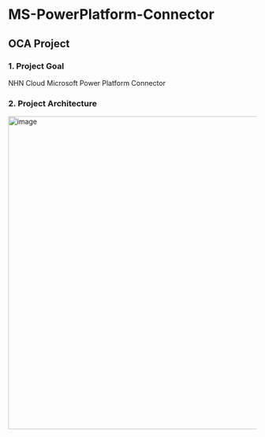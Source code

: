 # MS-PowerPlatform-Connector
## OCA Project
### 1. Project Goal
NHN Cloud Microsoft Power Platform Connector

### 2. Project Architecture
<img width="636" alt="image" src="https://user-images.githubusercontent.com/70636283/180606338-0f5060c5-f1ac-443f-a54a-4b14abbae55f.png">

